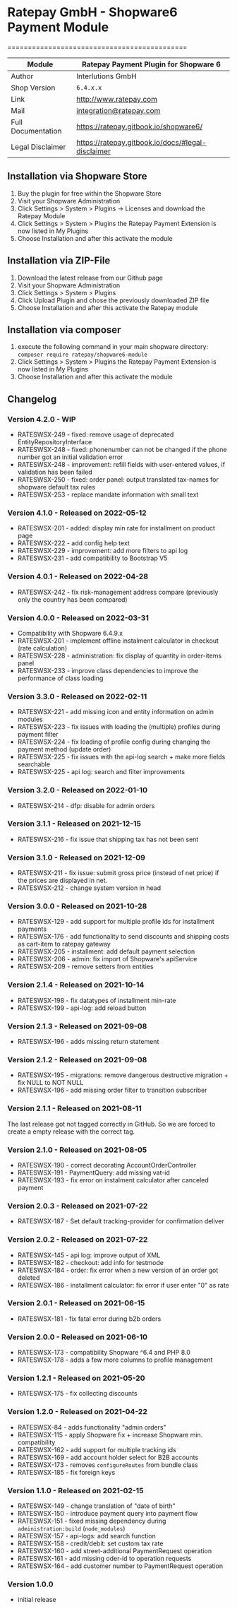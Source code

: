 # Ratepay GmbH - Shopware6 Payment Module
============================================

| Module             | Ratepay Payment Plugin for Shopware 6             |
|--------------------|---------------------------------------------------|
| Author             | Interlutions GmbH                                 |
| Shop Version       | `6.4.x.x`                                         |
| Link               | http://www.ratepay.com                            |
| Mail               | integration@ratepay.com                           |
| Full Documentation | https://ratepay.gitbook.io/shopware6/             |
| Legal Disclaimer   | https://ratepay.gitbook.io/docs/#legal-disclaimer |

## Installation via Shopware Store

1. Buy the plugin for free within the Shopware Store
2. Visit your Shopware Administration
3. Click Settings > System > Plugins -> Licenses and download the Ratepay Module
4. Click Settings > System > Plugins the Ratepay Payment Extension is now listed in My Plugins
5. Choose Installation and after this activate the module

## Installation via ZIP-File

1. Download the latest release from our Github page
2. Visit your Shopware Administration
3. Click Settings > System > Plugins
4. Click Upload Plugin and chose the previously downloaded ZIP file
5. Choose Installation and after this activate the Ratepay module

## Installation via composer

1. execute the following command in your main shopware directory: `composer require ratepay/shopware6-module`
2. Click Settings > System > Plugins the Ratepay Payment Extension is now listed in My Plugins
3. Choose Installation and after this activate the module

## Changelog

### Version 4.2.0 - WIP

* RATESWSX-249 - fixed: remove usage of deprecated EntityRepositoryInterface
* RATESWSX-248 - fixed: phonenumber can not be changed if the phone number got an initial validation error
* RATESWSX-248 - improvement: refill fields with user-entered values, if validation has been failed
* RATESWSX-250 - fixed: order panel: output translated tax-names for shopware default tax rules
* RATESWSX-253 - replace mandate information with small text

### Version 4.1.0 - Released on 2022-05-12

* RATESWSX-201 - added: display min rate for installment on product page
* RATESWSX-222 - add config help text
* RATESWSX-229 - improvement: add more filters to api log
* RATESWSX-231 - add compatibility to Bootstrap V5

### Version 4.0.1 - Released on 2022-04-28

* RATESWSX-242 - fix risk-management address compare (previously only the country has been compared)

### Version 4.0.0 - Released on 2022-03-31

* Compatibility with Shopware 6.4.9.x
* RATESWSX-201 - implement offline instalment calculator in checkout (rate calculation)
* RATESWSX-228 - administration: fix display of quantity in order-items panel
* RATESWSX-233 - improve class dependencies to improve the performance of class loading

### Version 3.3.0 - Released on 2022-02-11

* RATESWSX-221 - add missing icon and entity information on admin modules
* RATESWSX-223 - fix issues with loading the (multiple) profiles during payment filter
* RATESWSX-224 - fix loading of profile config during changing the payment method (update order)
* RATESWSX-225 - fix issues with the api-log search + make more fields searchable
* RATESWSX-225 - api log: search and filter improvements

### Version 3.2.0 - Released on 2022-01-10

* RATESWSX-214 - dfp: disable for admin orders

### Version 3.1.1 - Released on 2021-12-15

* RATESWSX-216 - fix issue that shipping tax has not been sent

### Version 3.1.0 - Released on 2021-12-09

* RATESWSX-211 - fix issue: submit gross price (instead of net price) if the prices are displayed in net.
* RATESWSX-212 - change system version in head

### Version 3.0.0 - Released on 2021-10-28

* RATESWSX-129 - add support for multiple profile ids for installment payments
* RATESWSX-176 - add functionality to send discounts and shipping costs as cart-item to ratepay gateway
* RATESWSX-205 - installment: add default payment selection
* RATESWSX-206 - admin: fix import of Shopware's apiService
* RATESWSX-209 - remove setters from entities

### Version 2.1.4 - Released on 2021-10-14

* RATESWSX-198 - fix datatypes of installment min-rate
* RATESWSX-199 - api-log: add reload button

### Version 2.1.3 - Released on 2021-09-08

* RATESWSX-196 - adds missing return statement

### Version 2.1.2 - Released on 2021-09-08

* RATESWSX-195 - migrations: remove dangerous destructive migration + fix NULL to NOT NULL
* RATESWSX-196 - add missing order filter to transition subscriber

### Version 2.1.1 - Released on 2021-08-11

The last release got not tagged correctly in GitHub. So we are forced to create a empty release with the correct tag.

### Version 2.1.0 - Released on 2021-08-05

* RATESWSX-190 - correct decorating AccountOrderController
* RATESWSX-191 - PaymentQuery: add missing vat-id
* RATESWSX-193 - fix error on instalment calculator after canceled payment

### Version 2.0.3 - Released on 2021-07-22

* RATESWSX-187 - Set default tracking-provider for confirmation deliver

### Version 2.0.2 - Released on 2021-07-22

* RATESWSX-145 - api log: improve output of XML
* RATESWSX-182 - checkout: add info for testmode
* RATESWSX-184 - order: fix error when a new version of an order got deleted
* RATESWSX-186 - installment calculator: fix error if user enter "0" as rate

### Version 2.0.1 - Released on 2021-06-15

* RATESWSX-181 - fix fatal error during b2b orders

### Version 2.0.0 - Released on 2021-06-10

* RATESWSX-173 - compatibility Shopware ^6.4 and PHP 8.0
* RATESWSX-178 - adds a few more columns to profile management

### Version 1.2.1 - Released on 2021-05-20

* RATESWSX-175 - fix collecting discounts

### Version 1.2.0 - Released on 2021-04-22

* RATESWSX-84 - adds functionality "admin orders"
* RATESWSX-115 - apply Shopware fix + increase Shopware min. compatibility
* RATESWSX-162 - add support for multiple tracking ids
* RATESWSX-169 - add account holder select for B2B accounts
* RATESWSX-173 - removes `configureRoutes` from bundle class
* RATESWSX-185 - fix foreign keys

### Version 1.1.0 - Released on 2021-02-15

* RATESWSX-149 - change translation of "date of birth"
* RATESWSX-150 - introduce payment query into payment flow
* RATESWSX-151 - fixed missing dependency during `administration:build` (`node_modules`)
* RATESWSX-157 - api-logs: add search function
* RATESWSX-158 - credit/debit: set custom tax rate
* RATESWSX-160 - add street-additional PaymentRequest operation
* RATESWSX-161 - add missing oder-id to operation requests
* RATESWSX-164 - add customer number to PaymentRequest operation

### Version 1.0.0

- initial release
